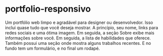 # portfolio-responsivo
 Um portfólio web limpo e agradável para designer ou desenvolvedor. Isso inclui quase tudo que você deseja mostrar. A princípio, seu nome, links para redes sociais e uma ótima imagem. Em seguida, a seção Sobre exibe mais informações sobre você. Em seguida, a lista de habilidades que oferece. Também possui uma seção onde mostra alguns trabalhos recentes. E no fundo tem um formulário, e no final um rodapé.
